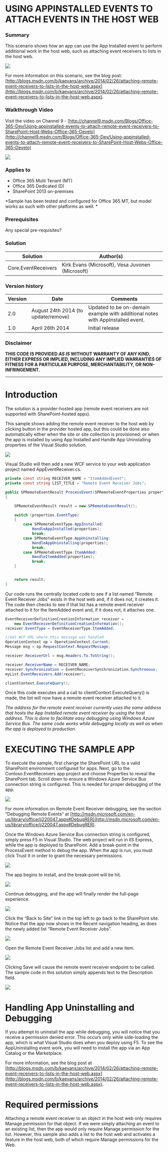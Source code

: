 # USING APPINSTALLED EVENTS TO ATTACH EVENTS IN THE HOST WEB #

### Summary ###
This scenario shows how an app can use the App Installed event to perform additional work in the host web, such as attaching event receivers to lists in the host web.

![](http://i.imgur.com/ZvzkKJD.png)
 
For more information on this scenario, see the blog post: [http://blogs.msdn.com/b/kaevans/archive/2014/02/26/attaching-remote-event-receivers-to-lists-in-the-host-web.aspx](http://blogs.msdn.com/b/kaevans/archive/2014/02/26/attaching-remote-event-receivers-to-lists-in-the-host-web.aspx). 

### Walkthrough Video ###
Visit the video on Channel 9 - [http://channel9.msdn.com/Blogs/Office-365-Dev/Using-appinstalled-events-to-attach-remote-event-receivers-to-SharePoint-Host-Webs-Office-365-Develo](http://channel9.msdn.com/Blogs/Office-365-Dev/Using-appinstalled-events-to-attach-remote-event-receivers-to-SharePoint-Host-Webs-Office-365-Develo)

![](http://i.imgur.com/ASdp83p.png)


### Applies to ###
-  Office 365 Multi Tenant (MT)
-  Office 365 Dedicated (D)
-  SharePoint 2013 on-premises

*Sample has been tested and configured for Office 365 MT, but model works as such with other platforms as well. *

### Prerequisites ###
Any special pre-requisites?

### Solution ###
Solution | Author(s)
---------| ----------
Core.EventReceivers | Kirk Evans (Microsoft), Vesa Juvonen (Microsoft)

### Version history ###
Version  | Date | Comments
---------| -----| --------
2.0  | August 24th 2014 (to update/remove)| Updated to be on-demain example with additional notes with AppInstalled event.
1.0  | April 26th 2014 | Initial release

### Disclaimer ###
**THIS CODE IS PROVIDED *AS IS* WITHOUT WARRANTY OF ANY KIND, EITHER EXPRESS OR IMPLIED, INCLUDING ANY IMPLIED WARRANTIES OF FITNESS FOR A PARTICULAR PURPOSE, MERCHANTABILITY, OR NON-INFRINGEMENT.**


----------

# Introduction #
The solution is a provider-hosted app (remote event receivers are not supported with SharePoint-hosted apps).

This sample shows adding the remote event receiver to the host web by clicking button in the provider hosted app, but this could be done also automatically either when the site or site collection is provisioned; or when the app is installed by using App Installed and Handle App Uninstalling properties of the Visual Studio solution.

![](http://i.imgur.com/PbnYf3t.png)

Visual Studio will then add a new WCF service to your web application project named AppEventReceiver.cs.

```C#
private const string RECEIVER_NAME = "ItemAddedEvent";
private const string LIST_TITLE = "Remote Event Receiver Jobs";

public SPRemoteEventResult ProcessEvent(SPRemoteEventProperties properties)
{

    SPRemoteEventResult result = new SPRemoteEventResult();

    switch (properties.EventType)
    {
        case SPRemoteEventType.AppInstalled:
            HandleAppInstalled(properties);
            break;
        case SPRemoteEventType.AppUninstalling:
            HandleAppUninstalling(properties);
            break;
        case SPRemoteEventType.ItemAdded:
            HandleItemAdded(properties);
            break;
    }


    return result;
}
```
Our code runs the centrally located code to see if a list named “Remote Event Receiver Jobs” exists in the host web and, if it does not, it creates it.  The code then checks to see if that list has a remote event receiver attached to it for the ItemAdded event and, if it does not, it attaches one.

```C#
EventReceiverDefinitionCreationInformation receiver =
    new EventReceiverDefinitionCreationInformation();
receiver.EventType = EventReceiverType.ItemAdded;

//Get WCF URL where this message was handled
OperationContext op = OperationContext.Current;
Message msg = op.RequestContext.RequestMessage;

receiver.ReceiverUrl = msg.Headers.To.ToString();

receiver.ReceiverName = RECEIVER_NAME;
receiver.Synchronization = EventReceiverSynchronization.Synchronous;
myList.EventReceivers.Add(receiver);

clientContext.ExecuteQuery();
```

Once this code executes and a call to clientContext.ExecuteQuery() is made, the list will now have a remote event receiver attached to it.

*The address for the remote event receiver currently uses the same address that hosts the App Installed remote event receiver by using the host address.  This is done to facilitate easy debugging using Windows Azure Service Bus.  The same code works while debugging locally as well as when the app is deployed to production.*


# EXECUTING THE SAMPLE APP #
To execute the sample, first change the SharePoint URL to a valid SharePoint environment configured for apps.  Next, go to the Contoso.EventReceivers app project and choose Properties to reveal the SharePoint tab.  Scroll down to ensure a Windows Azure Service Bus connection string is configured. This is needed for proper debugging of the app.

![](http://i.imgur.com/AtcfB3T.png)

For more information on Remote Event Receiver debugging, see the section “Debugging Remote Events” at [http://msdn.microsoft.com/en-us/library/office/jj220047.aspx#DebugRER](http://msdn.microsoft.com/en-us/library/office/jj220047.aspx#DebugRER).  

Once the Windows Azure Service Bus connection string is configured, simply press F5 in Visual Studio.  The web project will run in IIS Express, while the app is deployed to SharePoint.  Add a break-point in the ProcessEvent method to debug the app. When the app is run, you must click Trust It in order to grant the necessary permissions.

![](http://i.imgur.com/1MfAFV9.png)

The app begins to install, and the break-point will be hit.

![](http://i.imgur.com/YQHRadM.png)

Continue debugging, and the app will finally render the full-page experience.

![](http://i.imgur.com/W8LUyMI.png)

Click the “Back to Site” link in the top left to go back to the SharePoint site.  Notice that the app now shows in the Recent navigation heading, as does the newly added list “Remote Event Receiver Jobs”.

![](http://i.imgur.com/S9JOZNe.png)

Open the Remote Event Receiver Jobs list and add a new item.

![](http://i.imgur.com/mm00KKy.png)

Clicking Save will cause the remote event receiver endpoint to be called.  The sample code in this solution simply appends text to the Description field.

![](http://i.imgur.com/2Las9nf.png)

# Handling App Uninstalling and Debugging #

If you attempt to uninstall the app while debugging, you will notice that you receive a permission denied error.  This occurs only while side-loading the app, which is what Visual Studio does when you deploy using F5.  To see the AppUninstalling event work, you will need to install the app via an App Catalog or the Marketplace.

For more information, see the blog post at [http://blogs.msdn.com/b/kaevans/archive/2014/02/26/attaching-remote-event-receivers-to-lists-in-the-host-web.aspx](http://blogs.msdn.com/b/kaevans/archive/2014/02/26/attaching-remote-event-receivers-to-lists-in-the-host-web.aspx). 

# Required permissions #
Attaching a remote event receiver to an object in the host web only requires Manage permission for that object.  If we were simply attaching an event to an existing list, then the app would only require Manage permission for the list.  However, this sample also adds a list to the host web and activates a feature in the host web, both of which require Manage permissions for the Web.